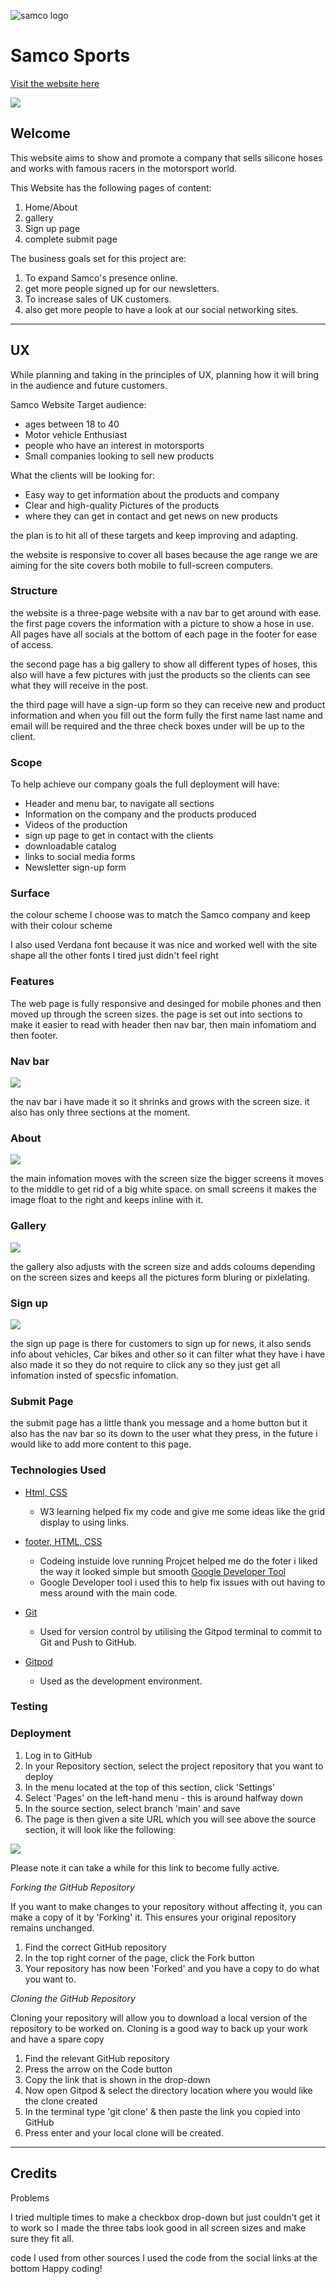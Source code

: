 ![samco logo](docs/samco-logo.png)

# Samco Sports

[Visit the website here](https://doublearon96.github.io/Samcohoses/index.html)

![](docs/screen-picture-of-all-sizes.png)

## Welcome

This website aims to show and promote a company that sells silicone hoses and works with
famous racers in the motorsport world.

This Website has the following pages of content:

1. Home/About
2. gallery
3. Sign up page
4. complete submit page

The business goals set for this project are:

1. To expand Samco's presence online.
2. get more people signed up for our newsletters.
3. To increase sales of UK customers.
4. also get more people to have a look at our social networking sites.

---

## UX

While planning and taking in the principles of UX, planning how it will bring in the audience and future customers.

Samco Website Target audience:

* ages between 18 to 40
* Motor vehicle Enthusiast
* people who have an interest in motorsports
* Small companies looking to sell new products
  
What the clients will be looking for:

* Easy way to get information about the products and company
* Clear and high-quality Pictures of the products
* where they can get in contact and get news on new products
  
the plan is to hit all of these targets and keep improving and adapting.

the website is responsive to cover all bases because the age range we are aiming for the site covers both mobile to full-screen computers.

### Structure

the website is a three-page website with a nav bar to get around with ease. the first page covers the information with a picture to show a hose in use. All pages have all socials at the bottom of each page in the footer for ease of access.

the second page has a big gallery to show all different types of hoses, this also will have a few pictures with just the products so the clients can see what they will receive in the post.

the third page will have a sign-up form so they can receive new and product information and when you fill out the form fully the first name last name and email will be required and the three check boxes under will be up to the client.

### Scope

To help achieve our company goals the full deployment will have:

* Header and menu bar, to navigate all sections
* Information on the company and the products produced
* Videos of the production
* sign up page to get in contact with the clients
* downloadable catalog
* links to social media forms
* Newsletter sign-up form

### Surface

the colour scheme I choose was to match the Samco company and keep with their colour scheme

I also used Verdana font because it was nice and worked well with the site shape all the other fonts I tired just didn't feel right

[](docs/Screenshot-of-verdana-font.png)

### Features
The web page is fully responsive and desinged for mobile phones and then moved up through the screen sizes. the page is set out into sections to make it easier to read with header then nav bar, then main infomatiom and then footer.
### Nav bar

![](file:///workspaces/Samcohoses/docs/navbar-picture.png)

the nav bar i have made it so it shrinks and grows with the screen size. it also has only three sections at the moment.
### About

![](docs/about-page-infomation.png)

the main infomation moves with the screen size the bigger screens it moves to the middle to get rid of a big white space.
on small screens it makes the image float to the right and keeps inline with it.

### Gallery

![](docs/gallery.png)

the gallery also adjusts with the screen size and adds coloums depending on the screen sizes and keeps all the pictures form bluring or pixlelating.

### Sign up

![](docs/form.png)

the sign up page is there for customers to sign up for news, it also sends info about vehicles, Car bikes and other so it can filter what they have i have also made it so they do not require to click any so they just get all infomation insted of specsfic infomation.

### Submit Page

[](docs/submit-page.png)

the submit page has a little thank you message and a home button but it also has the nav bar so its down to the user what they press, in the future i would like to add more content to this page.

### Technologies Used

- [Html, CSS](https://www.w3schools.com/css/css_positioning.asp)
    - W3 learning helped fix my code and give me some ideas like the grid display to using links.

- [footer, HTML, CSS](https://learn.codeinstitute.net/ci_program/diplomainfullstacksoftwarecommoncurriculum)
    - Codeing instuide love running Projcet helped me do the foter i liked the way it looked simple but smooth
[Google Developer Tool ](https://developer.chrome.com/docs/devtools/)
    - Google Developer tool i used this to help fix issues with out having to mess around with the main code.
- [Git](https://git-scm.com/)
  - Used for version control by utilising the Gitpod terminal to commit to Git and Push to GitHub.
- [Gitpod](https://www.gitpod.io/)
  - Used as the development environment.





### Testing

### Deployment

1. Log in to GitHub
2. In your Repository section, select the project repository that you want to deploy
3. In the menu located at the top of this section, click 'Settings'
4. Select 'Pages' on the left-hand menu - this is around halfway down
5. In the source section, select branch 'main' and save
6. The page is then given a site URL which you will see above the source section, it will look like the following:

![](docs/github-deployment.png)

Please note it can take a while for this link to become fully active.

*Forking the GitHub Repository*

If you want to make changes to your repository without affecting it, you can make a copy of it by 'Forking' it. This ensures your original repository remains unchanged.

1. Find the correct GitHub repository
2. In the top right corner of the page, click the Fork button
3. Your repository has now been 'Forked' and you have a copy to do what you want to.

*Cloning the GitHub Repository*

Cloning your repository will allow you to download a local version of the repository to be worked on. Cloning is a good way to back up your work and have a spare copy

1. Find the relevant GitHub repository
2. Press the arrow on the Code button
3. Copy the link that is shown in the drop-down
4. Now open Gitpod & select the directory location where you would like the clone created
5. In the terminal type 'git clone' & then paste the link you copied into GitHub
6. Press enter and your local clone will be created.

---

## Credits

Problems

I tried multiple times to make a checkbox drop-down but just couldn't get it to work so I made the three tabs look good in all screen sizes and make sure they fit all.

code I used from other sources
I used the code from the social links at the bottom
Happy coding!

